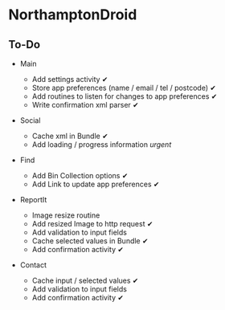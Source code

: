 NorthamptonDroid
================

To-Do
-----


* Main
	* Add settings activity &#10004;
	* Store app preferences (name / email / tel / postcode) &#10004;
	* Add routines to listen for changes to app preferences &#10004;
	* Write confirmation xml parser &#10004;
		
* Social
	* Cache xml in Bundle &#10004;
	* Add loading / progress information _urgent_
		
* Find
	* Add Bin Collection options &#10004;
	* Add Link to update app preferences &#10004;
		
* ReportIt
	* Image resize routine
	* Add resized Image to http request &#10004;
	* Add validation to input fields
	* Cache selected values in Bundle &#10004;
	* Add confirmation activity &#10004;
		
* Contact
	* Cache input / selected values &#10004;
	* Add validation to input fields
	* Add confirmation activity &#10004;
		
		
		